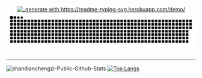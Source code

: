 <div align="center">
  <a href="https://github.com/shandianchengzi"><img src="https://readme-typing-svg.herokuapp.com?font=Fira+Code&pause=1000&random=false&width=435&lines=shandianchengzi%2C+%E2%9D%A4%EF%B8%8F+from+HUST." alt="_generate with https://readme-typing-svg.herokuapp.com/demo/" /></a>
</div>

<picture>
  <source media="(prefers-color-scheme: dark)" srcset="https://raw.githubusercontent.com/shandianchengzi/shandianchengzi/output/github-contribution-grid-snake-dark.svg">
  <source media="(prefers-color-scheme: light)" srcset="https://raw.githubusercontent.com/shandianchengzi/shandianchengzi/output/github-contribution-grid-snake.svg">
  <img alt="_generated with [Platane/snk](https://github.com/Platane/snk)_" src="https://raw.githubusercontent.com/shandianchengzi/shandianchengzi/output/github-contribution-grid-snake.svg">
</picture>

---

![shandianchengzi-Public-Github-Stats](https://github-readme-stats.vercel.app/api?username=shandianchengzi&count_private=true&show_icons=true&icon_color=ADD8E6&theme=dracula&include_all_commits=true&hide_rank=false&custom_title=@Public-Github-stats)
[![Top Langs](https://github-readme-stats.vercel.app/api/top-langs/?username=shandianchengzi&layout=compact&hide=Ada,Verilog)](https://github.com/anuraghazra/github-readme-stats)

